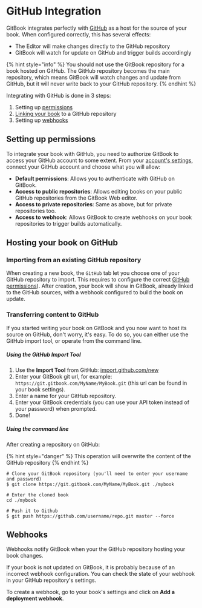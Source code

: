 # GitHub Integration

GitBook integrates perfectly with [GitHub](https://github.com) as a host for the source of your book. When configured correctly, this has several effects:

- The Editor will make changes directly to the GitHub repository
- GitBook will watch for update on GitHub and trigger builds accordingly

{% hint style="info" %}
You should not use the GitBook repository for a book hosted on GitHub.
The GitHub repository becomes the main repository, which means GitBook will watch changes and update from GitHub, but it will never write back to your GitHub repository.
{% endhint %}

Integrating with GitHub is done in 3 steps:

1. Setting up [permissions](#setting-up-permissions)
2. [Linking your book](#hosting-your-book-on-github) to a GitHub repository
3. Setting up [webhooks](#webhooks)

## Setting up permissions

To integrate your book with GitHub, you need to authorize GitBook to access your GitHub account to some extent. From your [account's settings](https://www.gitbook.com/settings), connect your GitHub account and choose what you will allow:

- **Default permissions**: Allows you to authenticate with GitHub on GitBook.
- **Access to public repositories**: Allows editing books on your public GitHub repositories from the GitBook Web editor.
- **Access to private repositories**: Same as above, but for private repositories too.
- **Access to webhook**: Allows GitBook to create webhooks on your book repositories to trigger builds automatically.

## Hosting your book on GitHub

### Importing from an existing GitHub repository

When creating a new book, the `GitHub` tab let you choose one of your GitHub repository to import.
This requires to configure the correct [GitHub permissions](#setting-up-permissions)).
After creation, your book will show in GitBook, already linked to the GitHub sources, with a webhook configured to build the book on update.

### Transferring content to GitHub

If you started writing your book on GitBook and you now want to host its source on GitHub, don't worry, it's easy. To do so, you can either use the GitHub import tool, or operate from the command line.

##### Using the GitHub Import Tool

1. Use the **Import Tool** from GitHub:  [import.github.com/new](https://import.github.com/new)
2. Enter your GitBook git url, for example: `https://git.gitbook.com/MyName/MyBook.git` (this url can be found in your book settings).
3. Enter a name for your GitHub repository.
4. Enter your GitBook credentials (you can use your API token instead of your password) when prompted.
5. Done!

##### Using the command line

After creating a repository on GitHub:

{% hint style="danger" %}
This operation will overwrite the content of the GitHub repository
{% endhint %}

```
# Clone your GitBook repository (you'll need to enter your username and password)
$ git clone https://git.gitbook.com/MyName/MyBook.git ./mybook

# Enter the cloned book
cd ./mybook

# Push it to Github
$ git push https://github.com/username/repo.git master --force
```

## Webhooks

Webhooks notify GitBook when your the GitHub repository hosting your book changes.

If your book is not updated on GitBook, it is probably because of an incorrect webhook configuration. You can check the state of your webhook in your GitHub repository's settings.

To create a webhook, go to your book's settings and click on **Add a deployment webhook**.
